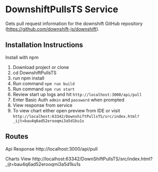 # DownshiftPullsTS Service

Gets pull request information for the downshift GitHub repository (https://github.com/downshift-js/downshift). 

## Installation Instructions
Install with npm
1. Download project or clone 
2. cd DownshiftPullsTS
3. run npm install
4. Run command `npm run build`
5. Run command `npm run start`
6. Review start up logs and hit `http://localhost:3000/api/pull`
7. Enter Basic Auth `admin` and `password` when prompted
8. View response from service
9. To view chart either open preview from IDE or visit `http://localhost:63342/DownshiftPullsTS/src/index.html?_ijt=bau4q6ad52erooqmi3a5d1ku1s`

## Routes
Api Response
http://localhost:3000/api/pull

Charts View
http://localhost:63342/DownShiftPullsTS/src/index.html?_ijt=bau4q6ad52erooqmi3a5d1ku1s